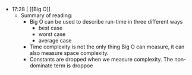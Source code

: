 - 17:28 |  [[Big O]]
	- Summary of reading:
		- Big O can be used to describe run-time in three different ways
			- best case
			- worst case
			- average case
		- Time complexity is not the only thing Big O can measure, it can also measure space complexity.
		- Constants are dropped when we measure complexity.  The non-dominate term is droppoe